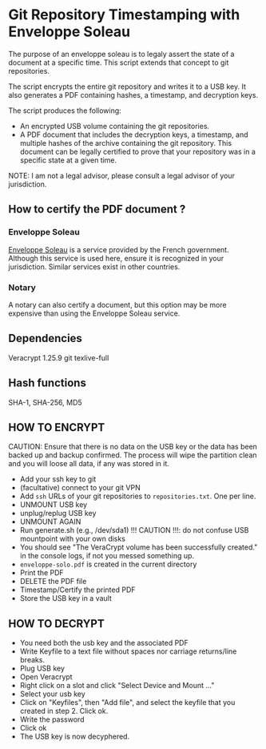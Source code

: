 # Git Repository Timestamping with Enveloppe Soleau

The purpose of an enveloppe soleau is to legaly assert the state of a document at a specific time.
This script extends that concept to git repositories.

The script encrypts the entire git repository and writes it to a USB key. It also generates a PDF containing hashes, a timestamp, and decryption keys.

The script produces the following:

- An encrypted USB volume containing the git repositories.
- A PDF document that includes the decryption keys, a timestamp, and multiple hashes of the archive containing the git repository. This document can be legally certified to prove that your repository was in a specific state at a given time.


NOTE: I am not a legal advisor, please consult a legal advisor of your jurisdiction.


## How to certify the PDF document ?

### Enveloppe Soleau

[Enveloppe Soleau](https://www.inpi.fr/proteger-vos-creations/lenveloppe-soleau/portail-soleau) is a service provided by the French government. Although this service is used here, ensure it is recognized in your jurisdiction. Similar services exist in other countries.


### Notary

A notary can also certify a document, but this option may be more expensive than using the Enveloppe Soleau service.


## Dependencies

Veracrypt 1.25.9
git
texlive-full


## Hash functions

SHA-1, SHA-256, MD5


## HOW TO ENCRYPT

CAUTION: Ensure that there is no data on the USB key or the data has been
backed up and backup confirmed. The process will wipe the partition clean
and you will loose all data, if any was stored in it.

- Add your ssh key to git
- (facultative) connect to your git VPN
- Add `ssh` URLs of your git repositories to `repositories.txt`. One per line.
- UNMOUNT USB key
- unplug/replug USB key
- UNMOUNT AGAIN
- Run generate.sh <path-to-usb-partition> (e.g., /dev/sda1)
  !!! CAUTION !!!: do not confuse USB mountpoint with your own disks
- You should see "The VeraCrypt volume has been successfully created." in the console logs, if not you messed something up.
- `enveloppe-solo.pdf` is created in the current directory
- Print the PDF
- DELETE the PDF file
- Timestamp/Certify the printed PDF
- Store the USB key in a vault


## HOW TO DECRYPT

- You need both the usb key and the associated PDF
- Write Keyfile to a text file without spaces nor carriage returns/line breaks. 
- Plug USB key
- Open Veracrypt
- Right click on a slot and click "Select Device and Mount ..."
- Select your usb key
- Click on "Keyfiles", then "Add file", and select the keyfile that you created in step 2. Click ok.
- Write the password
- Click ok
- The USB key is now decyphered.


